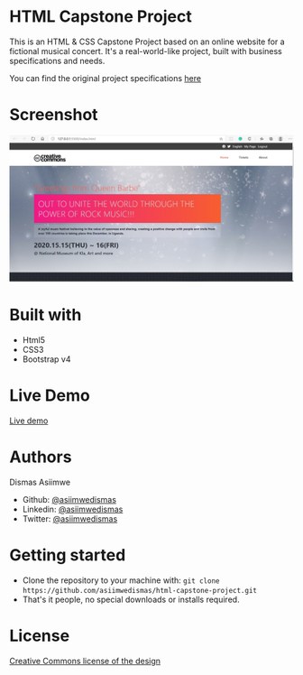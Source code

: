# HTML Capstone Project

This is an HTML & CSS Capstone Project based on an online website for a fictional musical concert. It's a real-world-like project, built with business specifications and needs.

You can find the original project specifications [here](https://www.behance.net/gallery/29845175/CC-Global-Summit-2015)

# Screenshot

![Image description](images/screenshot.jpg)

# Built with

- Html5
- CSS3
- Bootstrap v4

# Live Demo

[Live demo](https://rawcdn.githack.com/asiimwedismas/html-capstone-project/874fafb43619993e8e4cfd2cbdd9079a4e66a2e9/index.html)

# Authors

Dismas Asiimwe

- Github: [@asiimwedismas](https://github.com/asiimwedismas)
- Linkedin: [@asiimwedismas](https://www.linkedin.com/in/asiimwedismas/)
- Twitter: [@asiimwedismas](https://www.twitter.com/asiimwedismas)

# Getting started

- Clone the repository to your machine with: `git clone https://github.com/asiimwedismas/html-capstone-project.git`
- That's it people, no special downloads or installs required.

# License

[Creative Commons license of the design](https://creativecommons.org/licenses/by-nc/4.0/)
